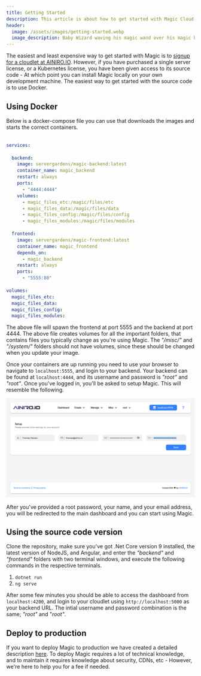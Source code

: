 ```yaml
---
title: Getting Started
description: This article is about how to get started with Magic Cloud using Docker, and start leveraging its Low-Code and No-Code features in your own systems
header:
  image: /assets/images/getting-started.webp
  image_description: Baby Wizard waving his magic wand over his magic hat to practice his spell casting
---
```


The easiest and least expensive way to get started with Magic is to [signup for a cloudlet at AINIRO.IO](https://ainiro.io/buy). However, if you have purchased a single server license, or a Kubernetes license, you have been given access to its source code - At which point you can install Magic locally on your own development machine. The easiest way to get started with the source code is to use Docker.

## Using Docker

Below is a docker-compose file you can use that downloads the images and starts the correct containers.

```yaml

services:

  backend:
    image: servergardens/magic-backend:latest
    container_name: magic_backend
    restart: always
    ports:
      - "4444:4444"
    volumes:
      - magic_files_etc:/magic/files/etc
      - magic_files_data:/magic/files/data
      - magic_files_config:/magic/files/config
      - magic_files_modules:/magic/files/modules

  frontend:
    image: servergardens/magic-frontend:latest
    container_name: magic_frontend
    depends_on:
      - magic_backend
    restart: always
    ports:
      - "5555:80"

volumes:
  magic_files_etc:
  magic_files_data:
  magic_files_config:
  magic_files_modules:
```

The above file will spawn the frontend at port 5555 and the backend at port 4444. The above file creates volumes for all the important folders, that contains files you typically change as you're using Magic. The _"/misc/"_ and _"/system/"_ folders should not have volumes, since these should be changed when you update your image.

Once your containers are up running you need to use your browser to navigate to `localhost:5555`, and login to your backend. Your backend can be found at `localhost:4444`, and its username and password is _"root"_ and _"root"_. Once you've logged in, you'll be asked to setup Magic. This will resemble the following.

![Screenshot of how to initially configure Magic](/images/setup-magic.jpeg)

After you've provided a root password, your name, and your email address, you will be redirected to the main dashboard and you can start using Magic.

## Using the source code version

Clone the repository, make sure you've got .Net Core version 9 installed, the latest version of NodeJS, and Angular, and enter the _"backend"_ and _"frontend"_ folders with two terminal windows, and execute the following commands in the respective terminals.

1. `dotnet run`
2. `ng serve`

After some few minutes you should be able to access the dashboard from `localhost:4200`, and login to your cloudlet using `http://localhost:5000` as your backend URL. The intial username and password combination is the same; _"root"_ and "_root"_.

## Deploy to production

If you want to deploy Magic to production we have created a detailed description [here](/deploy/). To deploy Magic requires a lot of technical knowledge, and to maintain it requires knowledge about security, CDNs, etc - However, we're here to help you for a fee if needed.
